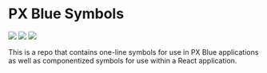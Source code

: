 # PX Blue Symbols
[![](https://img.shields.io/npm/v/@pxblue/symbols.svg?label=@pxblue/symbols&style=flat)](https://www.npmjs.com/package/@pxblue/symbols)
[![](https://img.shields.io/npm/v/@pxblue/symbols-mui.svg?label=@pxblue/symbols-mui&style=flat)](https://www.npmjs.com/package/@pxblue/symbols-mui)
[![](https://img.shields.io/circleci/project/github/pxblue/symbols/master.svg?style=flat)](https://circleci.com/gh/pxblue/symbols/tree/master)

This is a repo that contains one-line symbols for use in PX Blue applications as well as componentized symbols for use within a React application.
